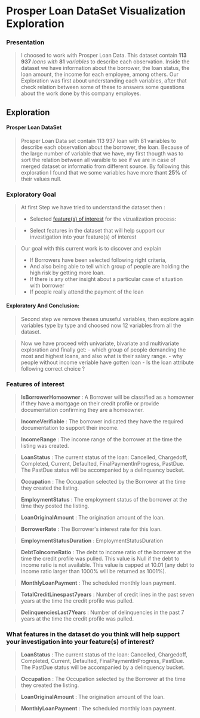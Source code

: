 # Prosper Loan DataSet Visualization Exploration

### Presentation
>   I choosed to work with Prosper Loan Data. This dataset contain __113 937__ *loans with* __81__  *variables* to describe each observation. Inside the dataset we have information about the borrower, the loan status, the loan amount, the income for each employee, among others. Our Exploration was first about understanding each variables, after that check relation between some of these to answers some questions about the work done by this company employes.


## Exploration
#### Prosper Loan DataSet

> Prosper Loan Data set contain 113 937 loan with 81 variables to describe each observation about the borrower, the loan. Because of the large number of variable that we have, my first thougth was to sort the relation between all varaible to see if we are in case of merged dataset or informatio from different source. By following this exploration I found that we some variables have more thant __25%__ of their values null.
###  Exploratory Goal
> At first Step we have tried to understand the dataset then :
>   - Selected [feature(s) of interest](#markdown-header-features-of-interest) for the vizualization process:
       
>   - Select  features in the dataset that will help support our investigation into your feature(s) of interest

> Our goal with this current work is to discover and explain
>   - If Borrowers have been selected following right criteria, 
>   - And also being able to tell which group of people are holding the high risk by getting more loan.
>   - If there is any other insight about a particular case of situation with borrower
>   - If people really attend the payment of the loan

#### Exploratory And Conclusion:
> Second step we remove theses unuseful variables, then explore again variables type by type and choosed now 12 variables from all the dataset.

> Now we have proceed with univariate, bivariate and multivariate exploration and finally get:
    - which group of people demanding the most and highest loans, and also what is their salary range.
    - why people without income veriable have gotten loan
    - Is the loan attribute following correct choice ?
    
### Features of interest

> __IsBorrowerHomeowner__ : A Borrower will be classified as a homowner if they have a mortgage on their credit profile or provide documentation confirming they are a homeowner.

> __IncomeVerifiable__ : The borrower indicated they have the required documentation to support their income.

> __IncomeRange__ : The income range of the borrower at the time the listing was created.

> __LoanStatus__ : The current status of the loan: Cancelled,  Chargedoff, Completed, Current, Defaulted, FinalPaymentInProgress, PastDue. The PastDue status will be accompanied by a delinquency bucket.

> __Occupation__ : The Occupation selected by the Borrower at the time they created the listing.

> __EmploymentStatus__ : The employment status of the borrower at the time they posted the listing.

> __LoanOriginalAmount__ : The origination amount of the loan.

> __BorrowerRate__ : The Borrower's interest rate for this loan. 

> __EmploymentStatusDuration__ : EmploymentStatusDuration

> __DebtToIncomeRatio__ : The debt to income ratio of the borrower at the time the credit profile was pulled. This value is Null if the debt to income ratio is not available. This value is capped at 10.01 (any debt to income ratio larger than 1000% will be returned as 1001%).

> __MonthlyLoanPayment__ : The scheduled monthly loan payment.

> __TotalCreditLinespast7years__ : Number of credit lines in the past seven years at the time the credit profile was pulled.

> __DelinquenciesLast7Years__ : Number of delinquencies in the past 7 years at the time the credit profile was pulled.

### What features in the dataset do you think will help support your investigation into your feature(s) of interest?

> __LoanStatus__ : The current status of the loan: Cancelled,  Chargedoff, Completed, Current, Defaulted, FinalPaymentInProgress, PastDue. The PastDue status will be accompanied by a delinquency bucket.

> __Occupation__ : The Occupation selected by the Borrower at the time they created the listing.

> __LoanOriginalAmount__ : The origination amount of the loan.

> __MonthlyLoanPayment__ : The scheduled monthly loan payment.

